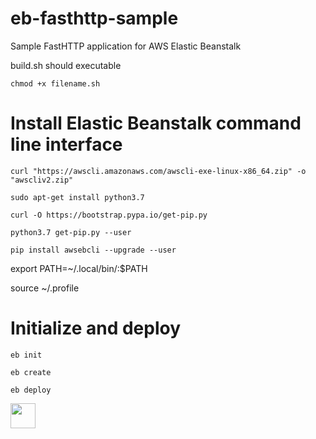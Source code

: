 # eb-fasthttp-sample
Sample FastHTTP application for AWS Elastic Beanstalk

build.sh should executable

`chmod +x filename.sh`

# Install Elastic Beanstalk command line interface

`curl "https://awscli.amazonaws.com/awscli-exe-linux-x86_64.zip" -o "awscliv2.zip"`

`sudo apt-get install python3.7`

`curl -O https://bootstrap.pypa.io/get-pip.py`

`python3.7 get-pip.py --user`

`pip install awsebcli --upgrade --user`

export PATH=~/.local/bin/:$PATH

source ~/.profile

# Initialize and deploy

`eb init`

`eb create`

`eb deploy`


<a title="Deploy to AWS" href="https://console.aws.amazon.com/elasticbeanstalk/home?region=eu-central-1#/newApplication?applicationName=FastHTTPServer&solutionStackName=Go&tierName=WebServer" target="_blank"><img src="http://d0.awsstatic.com/product-marketing/Elastic%20Beanstalk/deploy-to-aws.png" height="40"></a>
